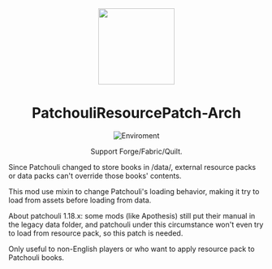 <center><div align="center">

<img height="150" src="icon/icon-arch.png" width="150"/>

# PatchouliResourcePatch-Arch

![Enviroment](https://img.shields.io/badge/Enviroment-Client-purple)


Support Forge/Fabric/Quilt.

</div></center>

Since Patchouli changed to store books in /data/, external resource packs or data packs can't override those books' contents.

This mod use mixin to change Patchouli's loading behavior, making it try to load from assets before loading from data.

About patchouli 1.18.x: some mods (like Apothesis) still put their manual in the legacy data folder, and patchouli under this circumstance won't even try to load from resource pack, so this patch is needed.

Only useful to non-English players or who want to apply resource pack to Patchouli books.
